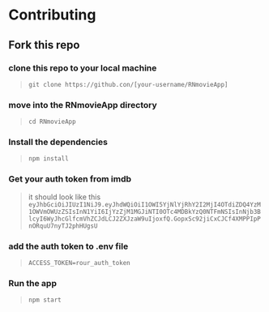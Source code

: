 # Contributing

## Fork this repo

### clone this repo to your local machine
> `git clone https://github.con/[your-username/RNmovieApp]`

### move into  the RNmovieApp directory
> `cd RNmovieApp`

### Install the dependencies
> `npm install`

### Get your auth token from imdb
> it should look like this 
> `eyJhbGciOiJIUzI1NiJ9.eyJhdWQiOiI1OWI5YjNlYjRhY2I2MjI4OTdiZDQ4YzM1OWVmOWUzZSIsInN1YiI6IjYzZjM1MGJiNTI0OTc4MDBkYzQ0NTFmNSIsInNjb3BlcyI6WyJhcGlfcmVhZCJdLCJ2ZXJzaW9uIjoxfQ.GopxSc92jiCxCJCf4XMPPIpPnORquU7nyTJ2phHUgsU`

### add the auth token to .env file
> `ACCESS_TOKEN=rour_auth_token`

### Run the app
> `npm start`
